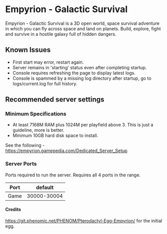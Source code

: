 # Empyrion - Galactic Survival

Empyrion - Galactic Survival is a 3D open world, space survival adventure in which you can fly across space and land on planets. Build, explore, fight and survive in a hostile galaxy full of hidden dangers.

## Known Issues
- First start may error, restart again.
- Server remains in 'starting' status even after completing startup.
- Console requires refreshing the page to display latest logs.
- Console is spammed by a missing log directory after startup, go to logs/current.log for full history.

## Recommended server settings
### Minimum Specifications
- At least 7168M RAM plus 1024M per playfield above 3. This is just a guideline, more is better.
- Minimum 10GB hard disk space to install.

See the following - https://empyrion.gamepedia.com/Dedicated_Server_Setup

### Server Ports
Ports required to run the server.
Requires all 4 ports in the range.

| Port  | default |
|-------|---------|
| Game  | 30000-30004   |

#### Credits
https://git.phenomic.net/PHENOM/Pterodactyl-Egg-Empyrion/ for the initial egg.
